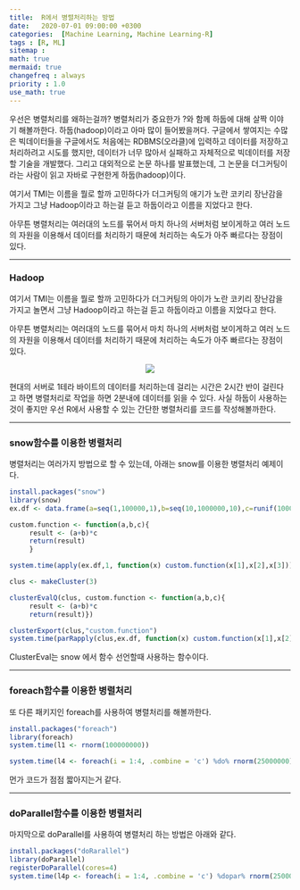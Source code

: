 ```yaml
---
title:  R에서 병렬처리하는 방법
date:   2020-07-01 09:00:00 +0300
categories:  [Machine Learning, Machine Learning-R]
tags : [R, ML]
sitemap :
math: true
mermaid: true
changefreq : always
priority : 1.0
use_math: true
--- 
```



우선은 병렬처리를 왜하는걸까? 병렬처리가 중요한가 ?와 함께 하둡에 대해 살짝 이야기 해볼까한다. 하둡(hadoop)이라고 아마 많이 들어봤을꺼다. 구글에서 쌓여지는 수많은 빅데이터들을 구글에서도 처음에는 RDBMS(오라클)에 입력하고 데이터를 저장하고 처리하려고 시도를 했지만, 데이터가 너무 많아서 실패하고 자체적으로 빅데이터를 저장할 기술을 개발했다. 그리고 대외적으로 논문 하나를 발표했는데, 그 논문을 더그커팅이라는 사람이 읽고 자바로 구현한게 하둡(hadoop)이다.


여기서 TMI는 이름을 뭘로 할까 고민하다가 더그커팅의 애기가 노란 코키리 장난감을 가지고 그냥 Hadoop이라고 하는걸 듣고 하둡이라고 이름을 지었다고 한다. 

아무튼 병렬처리는 여러대의 노드를 묶어서 마치 하나의 서버처럼 보이게하고 여러 노드의 자원을 이용해서 데이터를 처리하기 때문에 처리하는 속도가 아주 빠르다는 장점이 있다.


---------


### Hadoop


여기서 TMI는 이름을 뭘로 할까 고민하다가 더그커팅의 아이가 노란 코키리 장난감을 가지고 놀면서 그냥 Hadoop이라고 하는걸 듣고 하둡이라고 이름을 지었다고 한다. 

아무튼 병렬처리는 여러대의 노드를 묶어서 마치 하나의 서버처럼 보이게하고 여러 노드의 자원을 이용해서 데이터를 처리하기 때문에 처리하는 속도가 아주 빠르다는 장점이 있다.


<center><img src="../../assets/images/hadoop.png" ></center>



현대의 서버로 1테라 바이트의 데이터를 처리하는데 걸리는 시간은 2시간 반이 걸린다고 하면 병렬처리로 작업을 하면 2분내에 데이터를 읽을 수 있다. 사실 하둡이 사용하는 것이 좋지만 우선 R에서 사용할 수 있는 간단한 병렬처리를 코드를 작성해볼까한다. 

-----------


### snow함수를 이용한 병렬처리

병렬처리는 여러가지 방법으로 할 수 있는데, 아래는 snow를 이용한 병렬처리 예제이다. 

```r
install.packages("snow")
library(snow)
ex.df <- data.frame(a=seq(1,100000,1),b=seq(10,1000000,10),c=runif(10000))

custom.function <- function(a,b,c){
     result <- (a+b)*c
     return(result)
     }

system.time(apply(ex.df,1, function(x) custom.function(x[1],x[2],x[3])))

clus <- makeCluster(3)

clusterEvalQ(clus, custom.function <- function(a,b,c){
     result <- (a+b)*c
     return(result)})

clusterExport(clus,"custom.function")
system.time(parRapply(clus,ex.df, function(x) custom.function(x[1],x[2],x[3])))
```

ClusterEval‎는 snow 에서 함수 선언할때 사용하는 함수이다.


-----------


### foreach함수를 이용한 병렬처리

또 다른 패키지인 foreach를 사용하여 병렬처리를 해볼까한다.

```r
install.packages("foreach")
library(foreach)
system.time(l1 <- rnorm(100000000))

system.time(l4 <- foreach(i = 1:4, .combine = 'c') %do% rnorm(25000000))
```

먼가 코드가 점점 짧아지는거 같다. 


-----------


### doParallel함수를 이용한 병렬처리

마지막으로 doParallel를 사용하여 병렬처리 하는 방법은 아래와 같다. 


```r
install.packages("doRarallel")
library(doParallel)
registerDoParallel(cores=4)
system.time(l4p <- foreach(i = 1:4, .combine = 'c') %dopar% rnorm(25000000)) 
```
